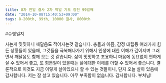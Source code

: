 ```yaml
---
title: 8차 천일 결사 2차 백일 기도 정진 99일째
date: "2014-10-08T15:40:53+09:00"
tags: 8-200th, 99th, 10000 결사, 8000th
---
```


#수행일지

사는게 밋밋하니 깨달음도 적어지는것 같습니다. 충돌과 아픔, 감정 대립등 여러가지 힘든 상황들이 있을때, 그것들을 극복해나가기 위해서 인생에 대한 이해가 깊어지며 그러면서 깨달음도 함께 오는 것 같습니다. 삶이 밋밋하고 조용하니 마음에 동요없이 편하게 살 수 있어서 좋고, 또 힘든일이 있을때는 삶에대한 이해를 더할 수 있어서 좋습니다. 결론적으로 이것도 지금 이렇게 살아있으니 할 수 있는 것들이니, 단지 오늘 살아 있음에 감사합니다. 저는 잘 살고 있습니다. 아무 부족함이 없습니다. 감사합니다. 부처님!
